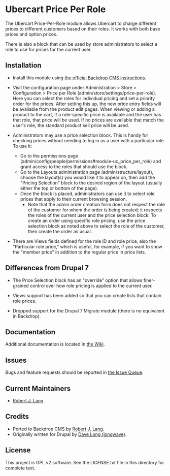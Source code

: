 Ubercart Price Per Role
======================

The Ubercart Price-Per-Role module allows Ubercart to charge different prices to
different customers based on their roles.  It works with both base prices and
option prices.

There is also a block that can be used by store administrators to select
a role to use for prices for the current user.

Installation
------------

- Install this module using [the official Backdrop CMS instructions](https://backdropcms.org/guide/modules).

- Visit the configuration page under Administration > Store > Configuration >
Price per Role (admin/store/settings/price-per-role). Here you can select the
roles for individual pricing and set a priority order for the prices. After
setting this up, the new price entry fields will be available from the product
edit pages. When viewing or adding a product to the cart, if a role-specific
price is available and the user has that role, that price will be used. If no
prices are available that match the user's role, the standard product sell price
will be used.

- Administrators may use a price selection block.  This is handy for checking
prices without needing to log in as a user with a particular role.  To use it:

    * Go to the permissions page
    (admin/config/people/permissions#module-uc_price_per_role) and grant access
    to the roles that should use the block.
    * Go to the Layouts administration page (admin/structure/layout), choose the
    layout(s) you would like it to appear on, then add the "Pricing Selection"
    block to the desired region of the layout (usually either the top or bottom
    of the page).
    * Once the block is placed, administrators can use it to select role prices
    that apply to their current browsing session.
        * Note that the admin order creation form does not respect the role of
        the customer for whom the order is being created; it respects the roles
        of the current user and the price selection block.  To create an order
        using specific role pricing, use the price selection block as noted
        above to select the role of the customer, then create the order as
        usual.

- There are Views fields defined for the role ID and role price, also the
"Particular role price," which is useful, for example, if you want to show the
"member price" in addition to the regular price in price lists.

Differences from Drupal 7
-------------------------

* The Price Selection block has an "override" option that allows finer-grained
control over how role pricing is applied to the current user.

* Views support has been added so that you can create lists that contain role
prices.

* Dropped support for the Drupal 7 Migrate module (there is no equivalent in
Backdrop).

Documentation
-------------

Additional documentation is located in [the Wiki](https://github.com/backdrop-contrib/foo-project/wiki/Documentation).

Issues
------

Bugs and feature requests should be reported in [the Issue Queue](https://github.com/backdrop-contrib/foo-project/issues).

Current Maintainers
-------------------

- [Robert J. Lang](https://github.com/bugfolder).

Credits
-------

- Ported to Backdrop CMS by [Robert J. Lang](https://github.com/bugfolder).
- Originally written for Drupal by [Dave Long (longwave)](https://www.drupal.org/u/longwave).

License
-------

This project is GPL v2 software.
See the LICENSE.txt file in this directory for complete text.

